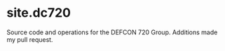 # site.dc720

Source code and operations for the DEFCON 720 Group.  Additions made my pull request.

